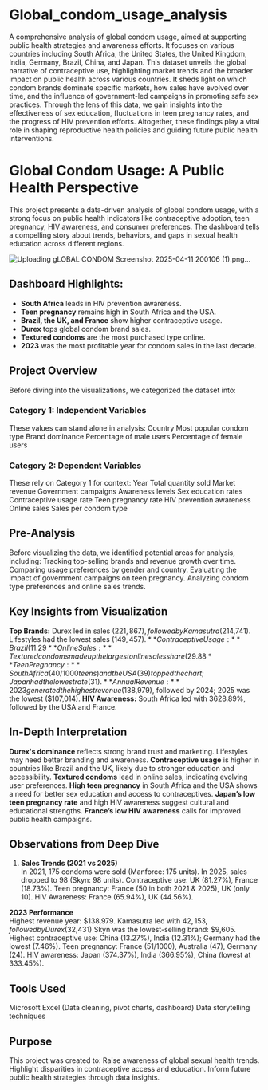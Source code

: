 
# Global_condom_usage_analysis
 A comprehensive analysis of global condom usage, aimed at supporting public health strategies and awareness efforts. It focuses on various countries including South Africa, the United States, the United Kingdom, India, Germany, Brazil, China, and Japan. 
This dataset unveils the global narrative of contraceptive use, highlighting market trends and the broader impact on public health across various countries. It sheds light on which condom brands dominate specific markets, how sales have evolved over time, and the influence of government-led campaigns in promoting safe sex practices.
Through the lens of this data, we gain insights into the effectiveness of sex education, fluctuations in teen pregnancy rates, and the progress of HIV prevention efforts. Altogether, these findings play a vital role in shaping reproductive health policies and guiding future public health interventions.
# Global Condom Usage: A Public Health Perspective

This project presents a data-driven analysis of global condom usage, with a strong focus on public health indicators like contraceptive adoption, teen pregnancy, HIV awareness, and consumer preferences. The dashboard tells a compelling story about trends, behaviors, and gaps in sexual health education across different regions.

![Uploading gLOBAL CONDOM Screenshot 2025-04-11 200106 (1).png…]()

## Dashboard Highlights:
- **South Africa** leads in HIV prevention awareness.
- **Teen pregnancy** remains high in South Africa and the USA.
- **Brazil, the UK, and France** show higher contraceptive usage.
- **Durex** tops global condom brand sales.
- **Textured condoms** are the most purchased type online.
- **2023** was the most profitable year for condom sales in the last decade.




## Project Overview

Before diving into the visualizations, we categorized the dataset into:

### Category 1: Independent Variables
These values can stand alone in analysis:
Country
Most popular condom type
Brand dominance
Percentage of male users
Percentage of female users

### Category 2: Dependent Variables
These rely on Category 1 for context:
Year
Total quantity sold
Market revenue
Government campaigns
Awareness levels
Sex education rates
Contraceptive usage rate
Teen pregnancy rate
HIV prevention awareness
Online sales
Sales per condom type

## Pre-Analysis
Before visualizing the data, we identified potential areas for analysis, including:
Tracking top-selling brands and revenue growth over time.
Comparing usage preferences by gender and country.
Evaluating the impact of government campaigns on teen pregnancy.
Analyzing condom type preferences and online sales trends.
  
## Key Insights from Visualization
**Top Brands:** Durex led in sales ($221,867), followed by Kamasutra ($214,741). Lifestyles had the lowest sales ($149,457).
**Contraceptive Usage:** Brazil (11.29%) and the UK (10.78%) were highest; Australia was lowest (9.16%).
**Online Sales:** Textured condoms made up the largest online sales share (29.88%), followed by ultra-thin. Latex condoms sold the least.
**Teen Pregnancy:** South Africa (40/1000 teens) and the USA (39) topped the chart; Japan had the lowest rate (31).
**Annual Revenue:** 2023 generated the highest revenue ($138,979), followed by 2024; 2025 was the lowest ($107,014).
**HIV Awareness:** South Africa led with 3628.89%, followed by the USA and France.
  
## In-Depth Interpretation
**Durex's dominance** reflects strong brand trust and marketing. Lifestyles may need better branding and awareness.
**Contraceptive usage** is higher in countries like Brazil and the UK, likely due to stronger education and accessibility.
**Textured condoms** lead in online sales, indicating evolving user preferences.
**High teen pregnancy** in South Africa and the USA shows a need for better sex education and access to contraceptives.
**Japan’s low teen pregnancy rate** and high HIV awareness suggest cultural and educational strengths.
**France’s low HIV awareness** calls for improved public health campaigns.

## Observations from Deep Dive

1. **Sales Trends (2021 vs 2025)**  
   In 2021, 175 condoms were sold (Manforce: 175 units).
   In 2025, sales dropped to 98 (Skyn: 98 units).
   Contraceptive use: UK (81.27%), France (18.73%).
   Teen pregnancy: France (50 in both 2021 & 2025), UK (only 10).
   HIV Awareness: France (65.94%), UK (44.56%).

 **2023 Performance**  
 Highest revenue year: $138,979.
 Kamasutra led with $42,153, followed by Durex ($32,431)
 Skyn was the lowest-selling brand: $9,605.
 Highest contraceptive use: China (13.27%), India (12.31%); Germany had the lowest (7.46%).
 Teen pregnancy: France (51/1000), Australia (47), Germany (24).
HIV awareness: Japan (374.37%), India (366.95%), China (lowest at 333.45%).


## Tools Used
Microsoft Excel (Data cleaning, pivot charts, dashboard)
Data storytelling techniques

 ## Purpose
This project was created to:
Raise awareness of global sexual health trends.
Highlight disparities in contraceptive access and education.
Inform future public health strategies through data insights.




